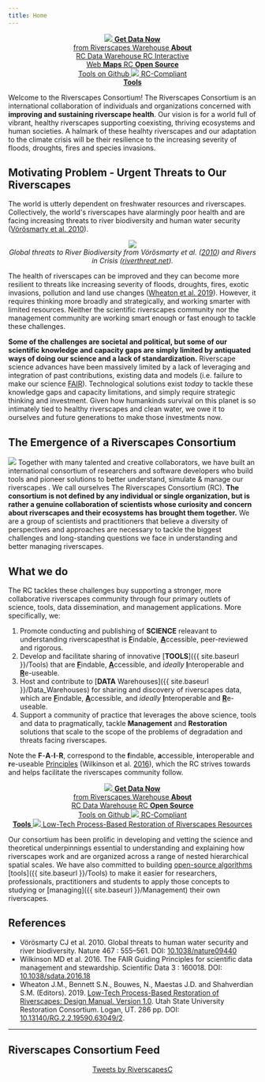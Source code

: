 ```yaml
---
title: Home
---
```

<div align="center">

<a href="http://data.riverscapes.xyz" class="hollow button"><img src="{{ site.baseurl }}/assets/images/data/RiverscapesWarehouseCloud_32png.png">  <b>Get Data Now</b> <i class="fa fa-cloud-download" aria-hidden="true"></i><br> from Riverscapes Warehouse </a>
<a class="hollow button" href="{{ site.baseurl }}/Data_Warehouses"><i class="fa fa-cloud" aria-hidden="true"></i> <b>About</b><br> RC Data Warehouse </a>
<a class="hollow button" href="http://maps.riverscapes.xyz"><i class="fa fa-globe" aria-hidden="true"></i> RC Interactive<br> Web <b>Maps</b> <i class="fa fa-location-arrow" aria-hidden="true"></i></a>
<a class="hollow button" href="https://github.com/riverscapes"> <i class="fa fa-github" aria-hidden="true"></i> RC <b>Open Source</b><br> Tools on Github </a>
<a class="hollow button" href="{{ site.baseurl }}/Tools"> <img src="{{ site.baseurl }}/assets/images/rc/RiverscapesCompliant_32.png">  RC-Compliant <br> <b>Tools</b> <i class="fa fa-wrench" aria-hidden="true"></i></a>

</div>

Welcome to the Riverscapes Consortium! The Riverscapes Consortium is an international collaboration of individuals and organizations concerned with **improving and sustaining riverscape health**. Our vision is for a world full of vibrant, healthy riverscapes supporting coexisting, thriving ecosystems and human societies. A halmark of these healhty riverscapes and our adaptation to the climate crisis will be their resilience to the increasing severity of floods, droughts, fires and species invasions.     

## Motivating Problem - Urgent Threats to Our Riverscapes
The world is utterly dependent on freshwater resources and riverscapes. Collectively, the world's riverscapes have alarmingly poor health and are facing increasing threats to river biodiversity and human water security ([Vörösmarty  et al. 2010](http://dx.doi.org/10.1038/nature09440)).

<div align="center">
	<a href="http://www.riverthreat.net/"><img src="{{ site.baseurl }}/assets/images/IncidentBD_hires.png"></a><br>
	<em>Global threats to River Biodiversity from Vörösmarty  et al. (<a href="http://dx.doi.org/10.1038/nature09440">2010</a>) and Rivers in Crisis (<a href="https://www.riverthreat.net/">riverthreat.net</a>).</em> <br>
</div>


The health of riverscapes can be improved and they can become more resilient to threats like increasing severity of floods, droughts, fires, exotic invasions, pollution and land use changes ([Wheaton et al. 2019](http://lowtechpbr.restoration.usu.edu)). However, it requires thinking more broadly and strategically, and working smarter with limited resources. Neither the scientific riverscapes community nor the management community are working smart enough or fast enough to tackle these challenges.

**Some of the challenges are societal and political, but some of our scientific knowledge and capacity gaps are simply limited by antiquated ways of doing our science and a lack of standardization.** Riverscape science advances have been massively limited by a lack of leveraging and integration of past contributions, existing data and models (i.e. failure to make our science [FAIR](https://www.go-fair.org/fair-principles/)). Technological solutions exist *today* to tackle these knowledge gaps and capacity limitations, and simply require strategic thinking and investment. Given how humankinds survival on this planet is so intimately tied to healthy riverscapes and clean water, we owe it to ourselves and future generations to make those investments now.

## The Emergence of a Riverscapes Consortium
<img class="float-right" src="{{ site.baseurl }}/assets/images/rc/RiverscapesConsortium_Logo_Black_BHS_IconOnly.png"> Together with many talented and creative collaborators, we have built an international consortium of researchers and software developers who build tools and pioneer solutions to better understand, simulate & manage our riverscapes . We call ourselves  The Riverscapes Consortium (RC).  **The consortium is not defined by any individual or single organization, but is rather a genuine collaboration of scientists whose curiosity and concern about riverscapes and their ecosystems has brought them together.** We are a group of scientists and practitioners that believe a diversity of perspectives and approaches are necessary to tackle the biggest challenges and long-standing questions we face in understanding and better managing riverscapes.

## What we do
The RC tackles these challenges buy supporting a stronger, more collaborative riverscapes community through four primary outlets of science, tools, data dissemination, and management applications. More specifically, we:
1. Promote conducting and publishing of  **SCIENCE** releavant to understanding riverscapesthat is  [**F**](https://force11.org/info/the-fair-data-principles/#elementor-toc__heading-anchor-2)indable,   [**A**](https://force11.org/info/the-fair-data-principles/#elementor-toc__heading-anchor-3)ccessible, peer-reviewed and rigorous.
2. Develop and facilitate sharing of innovative [**TOOLS**]({{ site.baseurl }}/Tools)  that are  [**F**](https://force11.org/info/the-fair-data-principles/#elementor-toc__heading-anchor-2)indable,   [**A**](https://force11.org/info/the-fair-data-principles/#elementor-toc__heading-anchor-3)ccessible, and *ideally* [**I**](https://force11.org/info/the-fair-data-principles/#elementor-toc__heading-anchor-4)nteroperable and  [**R**](https://force11.org/info/the-fair-data-principles/#elementor-toc__heading-anchor-5)e-useable.
3. Host and contribute to [**DATA** Warehouses]({{ site.baseurl }}/Data_Warehouses) for sharing <i class="fa fa-share-alt" aria-hidden="true"></i> and discovery of riverscapes data, which are  [**F**](https://force11.org/info/the-fair-data-principles/#elementor-toc__heading-anchor-2)indable,   [**A**](https://force11.org/info/the-fair-data-principles/#elementor-toc__heading-anchor-3)ccessible, and *ideally* [**I**](https://force11.org/info/the-fair-data-principles/#elementor-toc__heading-anchor-4)nteroperable and  [**R**](https://force11.org/info/the-fair-data-principles/#elementor-toc__heading-anchor-5)e-useable.
4. Support a community of practice that leverages the above science, tools and data to pragmatically, tackle  **Management** and **Restoration** solutions that scale to the scope of the problems of degradation and threats facing riverscapes. 

Note the **F**-**A**-**I**-**R**, correspond to the **f**indable, **a**ccessible, **i**nteroperable and **r**e-useable [Principles](https://force11.org/info/the-fair-data-principles/) (Wilkinson et al. [2016](https://www.nature.com/articles/sdata201618)), which the RC strives towards and helps facilitate the riverscapes community follow. 

<div align="center">
<a href="http://data.riverscapes.xyz" class="hollow button"><img src="{{ site.baseurl }}/assets/images/data/RiverscapesWarehouseCloud_32png.png">  <b>Get Data Now</b> <i class="fa fa-cloud-download" aria-hidden="true"></i><br> from Riverscapes Warehouse </a>
<a class="hollow button" href="{{ site.baseurl }}/Data_Warehouses"><i class="fa fa-cloud" aria-hidden="true"></i> <b>About</b><br> RC Data Warehouse </a>
<!-- <a class="hollow button" href="http://maps.riverscapes.xyz"><i class="fa fa-globe" aria-hidden="true"></i> RC Interactive<br> Web <b>Maps</b> <i class="fa fa-location-arrow" aria-hidden="true"></i></a> -->
<a class="hollow button" href="https://github.com/riverscapes"> <i class="fa fa-github" aria-hidden="true"></i> RC <b>Open Source</b><br> Tools on Github </a>
<a class="hollow button" href="{{ site.baseurl }}/Tools"> <img src="{{ site.baseurl }}/assets/images/rc/RiverscapesCompliant_32.png">  RC-Compliant <br> <b>Tools</b> <i class="fa fa-wrench" aria-hidden="true"></i></a>
<a class="hollow button" href="http://lowtechpbr.restoration.usu.edu/"><img src="{{ site.baseurl }}/assets/images/PBR-LT_round_30.png"> Low-Tech Process-Based Restoration of Riverscapes Resources</a>
</div>

Our consortium has been prolific in developing and vetting the science and theoretical underpinnings essential to understanding and explaining how riverscapes work and are organized across a range of nested hierarchical spatial scales. We have also committed to building [open-source algorithms](https://github.com/Riverscapes) <i class="fa fa-github" aria-hidden="true"></i> [tools]({{ site.baseurl }}/Tools) to make it easier for researchers, professionals, practitioners and students to apply those concepts to studying or [managing]({{ site.baseurl }}/Management) their own riverscapes.


## References
- Vörösmarty CJ et al. 2010. Global threats to human water security and river biodiversity. Nature 467 : 555–561. DOI: [10.1038/nature09440](http://dx.doi.org/10.1038/nature09440)  
- Wilkinson MD et al. 2016. The FAIR Guiding Principles for scientific data management and stewardship. Scientific Data 3 : 160018. DOI: [10.1038/sdata.2016.18](http://dx.doi.org/10.1038/sdata.2016.18)
- <a href="http://dx.doi.org/10.13140/RG.2.2.19590.63049/2"><i class="fa fa-file-pdf-o" aria-hidden="true"></i></a> Wheaton J.M., Bennett S.N., Bouwes, N., Maestas J.D. and Shahverdian S.M. (Editors). 2019. [Low-Tech Process-Based Restoration of Riverscapes: Design Manual. Version 1.0](http://dx.doi.org/10.13140/RG.2.2.19590.63049/2). Utah State University Restoration Consortium. Logan, UT. 286 pp. DOI: [10.13140/RG.2.2.19590.63049/2](http://dx.doi.org/10.13140/RG.2.2.19590.63049/2).

--------
## Riverscapes Consortium Feed

<div align="center">
<a width="350" class="twitter-timeline" data-height="600" href="https://twitter.com/RiverscapesC?ref_src=twsrc%5Etfw">Tweets by RiverscapesC</a> <script async src="https://platform.twitter.com/widgets.js" charset="utf-8"></script>
</div>
